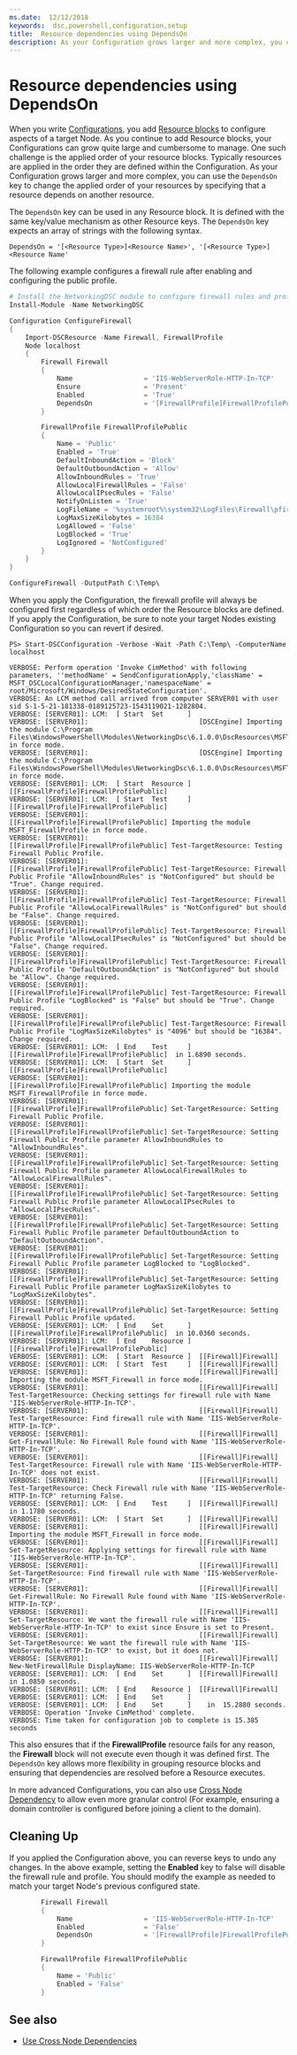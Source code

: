```yaml
---
ms.date:  12/12/2018
keywords:  dsc,powershell,configuration,setup
title:  Resource dependencies using DependsOn
description: As your Configuration grows larger and more complex, you can use the `DependsOn` key to change the applied order of your resources by specifying that a resource depends on another resource.
---
```


# Resource dependencies using DependsOn

When you write [Configurations](configurations.md), you add
[Resource blocks](../resources/resources.md) to configure aspects of a target Node. As you continue
to add Resource blocks, your Configurations can grow quite large and cumbersome to manage. One such
challenge is the applied order of your resource blocks. Typically resources are applied in the order
they are defined within the Configuration. As your Configuration grows larger and more complex, you
can use the `DependsOn` key to change the applied order of your resources by specifying that a
resource depends on another resource.

The `DependsOn` key can be used in any Resource block. It is defined with the same key/value
mechanism as other Resource keys. The `DependsOn` key expects an array of strings with the following
syntax.

```
DependsOn = '[<Resource Type>]<Resource Name>', '[<Resource Type>]<Resource Name'
```

The following example configures a firewall rule after enabling and configuring the public profile.

```powershell
# Install the NetworkingDSC module to configure firewall rules and profiles.
Install-Module -Name NetworkingDSC

Configuration ConfigureFirewall
{
    Import-DSCResource -Name Firewall, FirewallProfile
    Node localhost
    {
        Firewall Firewall
        {
            Name                  = 'IIS-WebServerRole-HTTP-In-TCP'
            Ensure                = 'Present'
            Enabled               = 'True'
            DependsOn             = '[FirewallProfile]FirewallProfilePublic'
        }

        FirewallProfile FirewallProfilePublic
        {
            Name = 'Public'
            Enabled = 'True'
            DefaultInboundAction = 'Block'
            DefaultOutboundAction = 'Allow'
            AllowInboundRules = 'True'
            AllowLocalFirewallRules = 'False'
            AllowLocalIPsecRules = 'False'
            NotifyOnListen = 'True'
            LogFileName = '%systemroot%\system32\LogFiles\Firewall\pfirewall.log'
            LogMaxSizeKilobytes = 16384
            LogAllowed = 'False'
            LogBlocked = 'True'
            LogIgnored = 'NotConfigured'
        }
    }
}

ConfigureFirewall -OutputPath C:\Temp\
```

When you apply the Configuration, the firewall profile will always be configured first regardless of
which order the Resource blocks are defined. If you apply the Configuration, be sure to note your
target Nodes existing Configuration so you can revert if desired.

```
PS> Start-DSCConfiguration -Verbose -Wait -Path C:\Temp\ -ComputerName localhost

VERBOSE: Perform operation 'Invoke CimMethod' with following parameters, ''methodName' = SendConfigurationApply,'className' = MSFT_DSCLocalConfigurationManager,'namespaceName' = root/Microsoft/Windows/DesiredStateConfiguration'.
VERBOSE: An LCM method call arrived from computer SERVER01 with user sid S-1-5-21-181338-0189125723-1543119021-1282804.
VERBOSE: [SERVER01]: LCM:  [ Start  Set      ]
VERBOSE: [SERVER01]:                            [DSCEngine] Importing the module C:\Program Files\WindowsPowerShell\Modules\NetworkingDsc\6.1.0.0\DscResources\MSFT_Firewall\MSFT_Firewall.psm1 in force mode.
VERBOSE: [SERVER01]:                            [DSCEngine] Importing the module C:\Program Files\WindowsPowerShell\Modules\NetworkingDsc\6.1.0.0\DscResources\MSFT_FirewallProfile\MSFT_FirewallProfile.psm1 in force mode.
VERBOSE: [SERVER01]: LCM:  [ Start  Resource ]  [[FirewallProfile]FirewallProfilePublic]
VERBOSE: [SERVER01]: LCM:  [ Start  Test     ]  [[FirewallProfile]FirewallProfilePublic]
VERBOSE: [SERVER01]:                            [[FirewallProfile]FirewallProfilePublic] Importing the module MSFT_FirewallProfile in force mode.
VERBOSE: [SERVER01]:                            [[FirewallProfile]FirewallProfilePublic] Test-TargetResource: Testing Firewall Public Profile.
VERBOSE: [SERVER01]:                            [[FirewallProfile]FirewallProfilePublic] Test-TargetResource: Firewall Public Profile "AllowInboundRules" is "NotConfigured" but should be "True". Change required.
VERBOSE: [SERVER01]:                            [[FirewallProfile]FirewallProfilePublic] Test-TargetResource: Firewall Public Profile "AllowLocalFirewallRules" is "NotConfigured" but should be "False". Change required.
VERBOSE: [SERVER01]:                            [[FirewallProfile]FirewallProfilePublic] Test-TargetResource: Firewall Public Profile "AllowLocalIPsecRules" is "NotConfigured" but should be "False". Change required.
VERBOSE: [SERVER01]:                            [[FirewallProfile]FirewallProfilePublic] Test-TargetResource: Firewall Public Profile "DefaultOutboundAction" is "NotConfigured" but should be "Allow". Change required.
VERBOSE: [SERVER01]:                            [[FirewallProfile]FirewallProfilePublic] Test-TargetResource: Firewall Public Profile "LogBlocked" is "False" but should be "True". Change required.
VERBOSE: [SERVER01]:                            [[FirewallProfile]FirewallProfilePublic] Test-TargetResource: Firewall Public Profile "LogMaxSizeKilobytes" is "4096" but should be "16384". Change required.
VERBOSE: [SERVER01]: LCM:  [ End    Test     ]  [[FirewallProfile]FirewallProfilePublic]  in 1.6890 seconds.
VERBOSE: [SERVER01]: LCM:  [ Start  Set      ]  [[FirewallProfile]FirewallProfilePublic]
VERBOSE: [SERVER01]:                            [[FirewallProfile]FirewallProfilePublic] Importing the module MSFT_FirewallProfile in force mode.
VERBOSE: [SERVER01]:                            [[FirewallProfile]FirewallProfilePublic] Set-TargetResource: Setting Firewall Public Profile.
VERBOSE: [SERVER01]:                            [[FirewallProfile]FirewallProfilePublic] Set-TargetResource: Setting Firewall Public Profile parameter AllowInboundRules to "AllowInboundRules".
VERBOSE: [SERVER01]:                            [[FirewallProfile]FirewallProfilePublic] Set-TargetResource: Setting Firewall Public Profile parameter AllowLocalFirewallRules to "AllowLocalFirewallRules".
VERBOSE: [SERVER01]:                            [[FirewallProfile]FirewallProfilePublic] Set-TargetResource: Setting Firewall Public Profile parameter AllowLocalIPsecRules to "AllowLocalIPsecRules".
VERBOSE: [SERVER01]:                            [[FirewallProfile]FirewallProfilePublic] Set-TargetResource: Setting Firewall Public Profile parameter DefaultOutboundAction to "DefaultOutboundAction".
VERBOSE: [SERVER01]:                            [[FirewallProfile]FirewallProfilePublic] Set-TargetResource: Setting Firewall Public Profile parameter LogBlocked to "LogBlocked".
VERBOSE: [SERVER01]:                            [[FirewallProfile]FirewallProfilePublic] Set-TargetResource: Setting Firewall Public Profile parameter LogMaxSizeKilobytes to "LogMaxSizeKilobytes".
VERBOSE: [SERVER01]:                            [[FirewallProfile]FirewallProfilePublic] Set-TargetResource: Setting Firewall Public Profile updated.
VERBOSE: [SERVER01]: LCM:  [ End    Set      ]  [[FirewallProfile]FirewallProfilePublic]  in 10.0360 seconds.
VERBOSE: [SERVER01]: LCM:  [ End    Resource ]  [[FirewallProfile]FirewallProfilePublic]
VERBOSE: [SERVER01]: LCM:  [ Start  Resource ]  [[Firewall]Firewall]
VERBOSE: [SERVER01]: LCM:  [ Start  Test     ]  [[Firewall]Firewall]
VERBOSE: [SERVER01]:                            [[Firewall]Firewall] Importing the module MSFT_Firewall in force mode.
VERBOSE: [SERVER01]:                            [[Firewall]Firewall] Test-TargetResource: Checking settings for firewall rule with Name 'IIS-WebServerRole-HTTP-In-TCP'.
VERBOSE: [SERVER01]:                            [[Firewall]Firewall] Test-TargetResource: Find firewall rule with Name 'IIS-WebServerRole-HTTP-In-TCP'.
VERBOSE: [SERVER01]:                            [[Firewall]Firewall] Get-FirewallRule: No Firewall Rule found with Name 'IIS-WebServerRole-HTTP-In-TCP'.
VERBOSE: [SERVER01]:                            [[Firewall]Firewall] Test-TargetResource: Firewall rule with Name 'IIS-WebServerRole-HTTP-In-TCP' does not exist.
VERBOSE: [SERVER01]:                            [[Firewall]Firewall] Test-TargetResource: Check Firewall rule with Name 'IIS-WebServerRole-HTTP-In-TCP' returning False.
VERBOSE: [SERVER01]: LCM:  [ End    Test     ]  [[Firewall]Firewall]  in 1.1780 seconds.
VERBOSE: [SERVER01]: LCM:  [ Start  Set      ]  [[Firewall]Firewall]
VERBOSE: [SERVER01]:                            [[Firewall]Firewall] Importing the module MSFT_Firewall in force mode.
VERBOSE: [SERVER01]:                            [[Firewall]Firewall] Set-TargetResource: Applying settings for firewall rule with Name 'IIS-WebServerRole-HTTP-In-TCP'.
VERBOSE: [SERVER01]:                            [[Firewall]Firewall] Set-TargetResource: Find firewall rule with Name 'IIS-WebServerRole-HTTP-In-TCP'.
VERBOSE: [SERVER01]:                            [[Firewall]Firewall] Get-FirewallRule: No Firewall Rule found with Name 'IIS-WebServerRole-HTTP-In-TCP'.
VERBOSE: [SERVER01]:                            [[Firewall]Firewall] Set-TargetResource: We want the firewall rule with Name 'IIS-WebServerRole-HTTP-In-TCP' to exist since Ensure is set to Present.
VERBOSE: [SERVER01]:                            [[Firewall]Firewall] Set-TargetResource: We want the firewall rule with Name 'IIS-WebServerRole-HTTP-In-TCP' to exist, but it does not.
VERBOSE: [SERVER01]:                            [[Firewall]Firewall] New-NetFirewallRule DisplayName: IIS-WebServerRole-HTTP-In-TCP
VERBOSE: [SERVER01]: LCM:  [ End    Set      ]  [[Firewall]Firewall]  in 1.0850 seconds.
VERBOSE: [SERVER01]: LCM:  [ End    Resource ]  [[Firewall]Firewall]
VERBOSE: [SERVER01]: LCM:  [ End    Set      ]
VERBOSE: [SERVER01]: LCM:  [ End    Set      ]    in  15.2880 seconds.
VERBOSE: Operation 'Invoke CimMethod' complete.
VERBOSE: Time taken for configuration job to complete is 15.385 seconds
```

This also ensures that if the **FirewallProfile** resource fails for any reason, the **Firewall**
block will not execute even though it was defined first. The `DependsOn` key allows more flexibility
in grouping resource blocks and ensuring that dependencies are resolved before a Resource executes.

In more advanced Configurations, you can also use [Cross Node Dependency](crossNodeDependencies.md)
to allow even more granular control (For example, ensuring a domain controller is configured before
joining a client to the domain).

## Cleaning Up

If you applied the Configuration above, you can reverse keys to undo any changes. In the above
example, setting the **Enabled** key to false will disable the firewall rule and profile. You should
modify the example as needed to match your target Node's previous configured state.

```powershell
        Firewall Firewall
        {
            Name                  = 'IIS-WebServerRole-HTTP-In-TCP'
            Enabled               = 'False'
            DependsOn             = '[FirewallProfile]FirewallProfilePublic'
        }

        FirewallProfile FirewallProfilePublic
        {
            Name = 'Public'
            Enabled = 'False'
        }
```

## See also

- [Use Cross Node Dependencies](./crossNodeDependencies.md)

